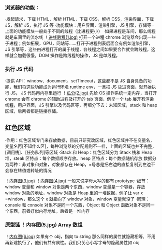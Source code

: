 ### 浏览器的功能：

·发起请求，下载 HTML，解析 HTML，下载 CSS，解析 CSS，渲染界面，下载 JS，解析 JS，执行 JS 等
·功能模块：用户界面，渲染引擎，JS 引擎，存储等
·上面的功能模块一般处于不同的线程（比进程更小）
·如果进程是车间，那么线程就是车间里的流水线
！[进线跨程(1.jpg)](1.jpg)
打开一个进程 chrome 浏览器会出现一些子进程；例如拓展，GPU，网站等......打开子进程列表后面会有例如渲染引擎，JS 引擎等，这些由进程打开的属于线程，各线程之间如果要合作就会跨线程，这样就会加载很慢。DOM 操作是跨线程的操作，JS 是单线程。

### 执行 JS 代码

·提供 API：window、document、setTimeout，这些都不是 JS 自身具备的功能，我们将这些功能成为运行环境 runtime env，一旦把 JS 放进页面，就开始执行 JS， JS 代码再内存里运行
！[瓜分(2.jpg)](2.jpg)
先给 OS 操作系统一定内存，当打开 chrome 会有 chrome 的辅助进程及打开的 tab 页面，例举一个 tab 展开有渲染线程，用户界面，JS 引擎以及代码区等，再细分下去：未知区域，stack 和 heap 区域，后两者都是链接存储。

## 红色区域

·作用：红色区域专门来存放数据，目前只研究改区域，红色区域并不在变量名，变量名再[不知什么区]，每种浏览器的分配规则不一样，上面的区域也并不完整，[调用栈]、[任务队列]等区域
·Stack 和 Heap：红色区域分为 Stack 栈和 Heap 堆，steak 区特点：每个数据顺序存放。heap 区特点：每个数据随机存放
数据分为两种：非对象和对象，对象都存在 Heap，=号总是把右边的直接复制到左边不会存在转值或转址的情况

！[内存图(3.jpg)](3.jpg)
！[内存图(4.jpg)](4.jpg)
一般来说字母大写的都有 prototype
·细节：window 变量和 window 对象是两个东西，window 变量是一个容器，存放 window 对象的地址，window 对象是 Heap 里的一堆数据，例子让 var x =window，那么这个 x 就指向了 window 对象，window 变量就没了
·同理：console 和 console 对象不是同一个东西，Object 和 Object 函数对象不是同一个东西，前者好似内存地址，后者是一堆内存

### 原型链 ！[内存图(5.jpg)](5.jpg) Array 数组

！[内存图(6.jpg)](6.jpg) 如果有个 obj，指向 to string 那么同样的属性就隐藏相等，不用再新建执行了，他们有共有属性。我们只关心小写字母的隐藏属性如 obj
